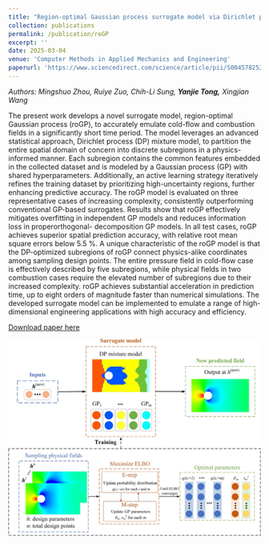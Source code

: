 ```yaml
---
title: "Region-optimal Gaussian process surrogate model via Dirichlet process for cold-flow and combustion emulations"
collection: publications
permalink: /publication/roGP
excerpt: ''
date: 2025-03-04
venue: 'Computer Methods in Applied Mechanics and Engineering'
paperurl: 'https://www.sciencedirect.com/science/article/pii/S0045782525001665'
---
```

*Authors: Mingshuo Zhou, Ruiye Zuo, Chih-Li Sung,* ***Yanjie Tong,*** *Xingjian Wang*

The present work
develops a novel surrogate model, region-optimal Gaussian process (roGP), to accurately emulate
cold-flow and combustion fields in a significantly short time period. The model leverages an
advanced statistical approach, Dirichlet process (DP) mixture model, to partition the entire spatial
domain of concern into discrete subregions in a physics-informed manner. Each subregion contains
the common features embedded in the collected dataset and is modeled by a Gaussian
process (GP) with shared hyperparameters. Additionally, an active learning strategy iteratively
refines the training dataset by prioritizing high-uncertainty regions, further enhancing predictive
accuracy. The roGP model is evaluated on three representative cases of increasing complexity,
consistently outperforming conventional GP-based surrogates. Results show that roGP effectively
mitigates overfitting in independent GP models and reduces information loss in properorthogonal-
decomposition GP models. In all test cases, roGP achieves superior spatial prediction
accuracy, with relative root mean square errors below 5.5 %. A unique characteristic of the
roGP model is that the DP-optimized subregions of roGP connect physics-alike coordinates among
sampling design points. The entire pressure field in cold-flow case is effectively described by five
subregions, while physical fields in two combustion cases require the elevated number of subregions
due to their increased complexity. roGP achieves substantial acceleration in prediction
time, up to eight orders of magnitude faster than numerical simulations. The developed surrogate
model can be implemented to emulate a range of high-dimensional engineering applications with
high accuracy and efficiency.

[Download paper here](https://www.sciencedirect.com/science/article/pii/S0045782525001665)

![image](/assets/roGP.jpg)
